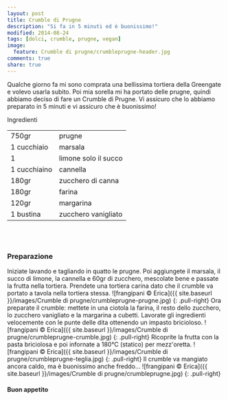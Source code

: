 ```yaml
---
layout: post
title: Crumble di Prugne
description: "Si fa in 5 minuti ed è buonissimo!"
modified: 2014-08-24
tags: [dolci, crumble, prugne, vegan]
image:
  feature: Crumble di prugne/crumbleprugne-header.jpg
comments: true
share: true
---
```


Qualche giorno fa mi sono comprata una bellissima tortiera della Greengate e volevo usarla subito. Poi mia sorella mi ha portato delle prugne, quindi abbiamo deciso di fare un Crumble di Prugne. Vi assicuro che lo abbiamo preparato in 5 minuti e vi assicuro che è buonissimo!


<div class="ingredients">
  <div class="ingredients-title">Ingredienti</div>
  <table>
    <tbody>
      <tr>
        <td>750gr</td>
        <td>prugne</td>
      </tr>
      <tr>
        <td>1 cucchiaio</td>
        <td>marsala</td>
      </tr>
      <tr>
        <td>1</td>
        <td>limone solo il succo</td>
      </tr>
      <tr>
        <td>1 cucchiaino</td>
        <td>cannella</td>
      </tr>
      <tr>
        <td>180gr</td>
        <td>zucchero di canna</td>
      </tr>
      <tr>
        <td>180gr</td>
        <td>farina</td>
      </tr>
      <tr>
        <td>120gr</td>
        <td>margarina</td>
      </tr>
      <tr>
        <td>1 bustina</td>
        <td>zucchero vanigliato</td>
      </tr>
    </tbody>
  </table>
  <br></br>
</div>


<h3>
  <font color="grey">
    <i class="icon-cogs"></i>
  </font> Preparazione
</h3>

Iniziate lavando e tagliando in quatto le prugne. Poi aggiungete il marsala, il succo di limone, la cannella e 60gr di zucchero, mescolate bene e passate la frutta nella tortiera. Prendete una tortiera carina dato che il crumble va portato a tavola nella tortiera stessa.
![frangipani © Erica]({{ site.baseurl }}/images/Crumble di prugne/crumbleprugne-prugne.jpg)
{: .pull-right}
Ora preparate il crumble: mettete in una ciotola la farina, il resto dello zucchero, lo zucchero vanigliato e la margarina a cubetti. Lavorate gli ingredienti velocemente con le punte delle dita ottenendo un impasto bricioloso.
![frangipani © Erica]({{ site.baseurl }}/images/Crumble di prugne/crumbleprugne-crumble.jpg)
{: .pull-right}
Ricoprite la frutta con la pasta briciolosa e poi infornate a 180°C (statico) per mezz'oretta.
![frangipani © Erica]({{ site.baseurl }}/images/Crumble di prugne/crumbleprugne-teglia.jpg)
{: .pull-right}
Il crumble va mangiato ancora caldo, ma è buonissimo anche freddo...
![frangipani © Erica]({{ site.baseurl }}/images/Crumble di prugne/crumbleprugne.jpg)
{: .pull-right}


<h4>Buon appetito
  <font color="red">
    <i class="icon-smile"></i>
  </font>
</h4>
